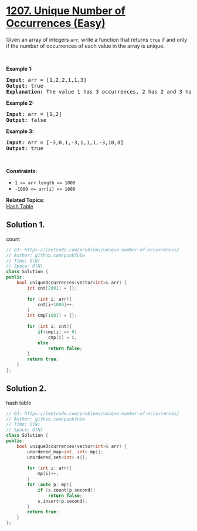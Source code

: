 # [1207. Unique Number of Occurrences (Easy)](https://leetcode.com/problems/unique-number-of-occurrences/)

<p>Given an array of integers <code>arr</code>,&nbsp;write a function that returns <code>true</code> if and only if the number of occurrences of each value in the array is unique.</p>

<p>&nbsp;</p>
<p><strong>Example 1:</strong></p>

<pre><strong>Input:</strong> arr = [1,2,2,1,1,3]
<strong>Output:</strong> true
<strong>Explanation:</strong>&nbsp;The value 1 has 3 occurrences, 2 has 2 and 3 has 1. No two values have the same number of occurrences.</pre>

<p><strong>Example 2:</strong></p>

<pre><strong>Input:</strong> arr = [1,2]
<strong>Output:</strong> false
</pre>

<p><strong>Example 3:</strong></p>

<pre><strong>Input:</strong> arr = [-3,0,1,-3,1,1,1,-3,10,0]
<strong>Output:</strong> true
</pre>

<p>&nbsp;</p>
<p><strong>Constraints:</strong></p>

<ul>
	<li><code>1 &lt;= arr.length&nbsp;&lt;= 1000</code></li>
	<li><code>-1000 &lt;= arr[i] &lt;= 1000</code></li>
</ul>


**Related Topics**:  
[Hash Table](https://leetcode.com/tag/hash-table/)

## Solution 1.
count

```cpp
// OJ: https://leetcode.com/problems/unique-number-of-occurrences/
// Author: github.com/punkfulw
// Time: O(N)
// Space: O(N)
class Solution {
public:
    bool uniqueOccurrences(vector<int>& arr) {
        int cnt[2001] = {};
        
        for (int i: arr){
            cnt[i+1000]++;
        }
        int cmp[1001] = {};
            
        for (int i: cnt){
            if(cmp[i] == 0)
                cmp[i] = i;
            else
                return false;
        }
        return true;
    }
};
```

## Solution 2.
hash table

```cpp
// OJ: https://leetcode.com/problems/unique-number-of-occurrences/
// Author: github.com/punkfulw
// Time: O(N)
// Space: O(N)
class Solution {
public:
    bool uniqueOccurrences(vector<int>& arr) {
        unordered_map<int, int> mp{};
        unordered_set<int> s{};
        
        for (int i: arr){
            mp[i]++;
        }
        for (auto p: mp){
            if (s.count(p.second))
                return false;
            s.insert(p.second);
        }
        return true;
    }
};
```

